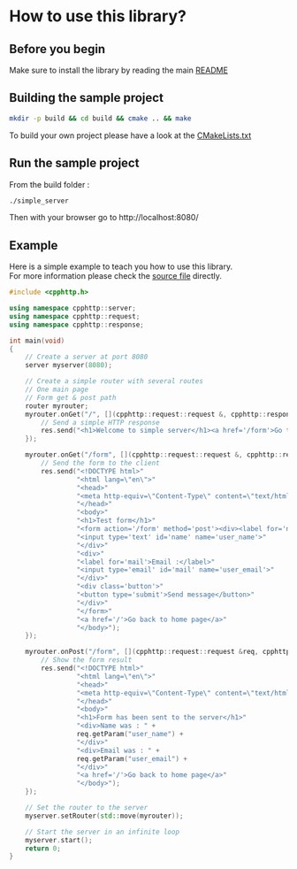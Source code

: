 # How to use this library?

## Before you begin

Make sure to install the library by reading the main [README](../README.md)

## Building the sample project

```bash
mkdir -p build && cd build && cmake .. && make
```
To build your own project please have a look at the [CMakeLists.txt](./CMakeLists.txt)

## Run the sample project

From the build folder :
```bash
./simple_server
```

Then with your browser go to http://localhost:8080/

## Example

Here is a simple example to teach you how to use this library.\
For more information please check the [source file](./simple_server.cpp) directly.
```cpp
#include <cpphttp.h>

using namespace cpphttp::server;
using namespace cpphttp::request;
using namespace cpphttp::response;

int main(void)
{
    // Create a server at port 8080
    server myserver(8080);

    // Create a simple router with several routes
    // One main page
    // Form get & post path
    router myrouter;
    myrouter.onGet("/", [](cpphttp::request::request &, cpphttp::response::response &res, error_callback) {
        // Send a simple HTTP response
        res.send("<h1>Welcome to simple server</h1><a href='/form'>Go to form page</a>");
    });

    myrouter.onGet("/form", [](cpphttp::request::request &, cpphttp::response::response &res, error_callback) {
        // Send the form to the client
        res.send("<!DOCTYPE html>"
                 "<html lang=\"en\">"
                 "<head>"
                 "<meta http-equiv=\"Content-Type\" content=\"text/html; charset=utf-8\" />"
                 "</head>"
                 "<body>"
                 "<h1>Test form</h1>"
                 "<form action='/form' method='post'><div><label for='name'>Name :</label>"
                 "<input type='text' id='name' name='user_name'>"
                 "</div>"
                 "<div>"
                 "<label for='mail'>Email :</label>"
                 "<input type='email' id='mail' name='user_email'>"
                 "</div>"
                 "<div class='button'>"
                 "<button type='submit'>Send message</button>"
                 "</div>"
                 "</form>"
                 "<a href='/'>Go back to home page</a>"
                 "</body>");
    });

    myrouter.onPost("/form", [](cpphttp::request::request &req, cpphttp::response::response &res, error_callback) {
        // Show the form result
        res.send("<!DOCTYPE html>"
                 "<html lang=\"en\">"
                 "<head>"
                 "<meta http-equiv=\"Content-Type\" content=\"text/html; charset=utf-8\" />"
                 "</head>"
                 "<body>"
                 "<h1>Form has been sent to the server</h1>"
                 "<div>Name was : " +
                 req.getParam("user_name") +
                 "</div>"
                 "<div>Email was : " +
                 req.getParam("user_email") +
                 "</div>"
                 "<a href='/'>Go back to home page</a>"
                 "</body>");
    });

    // Set the router to the server
    myserver.setRouter(std::move(myrouter));

    // Start the server in an infinite loop
    myserver.start();
    return 0;
}
```
